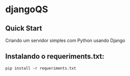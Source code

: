 # djangoQS
## Quick Start
 Criando um servidor simples com Python usando Django
## Instalando o requeriments.txt:
`pip install -r requeriments.txt`
